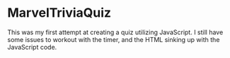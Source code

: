 # MarvelTriviaQuiz
This was my first attempt at creating a quiz utilizing JavaScript.  I still have some issues to workout with the timer, and the HTML sinking up with the JavaScript code.